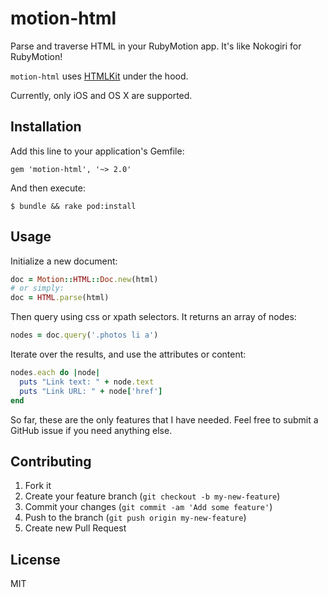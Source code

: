 # motion-html

Parse and traverse HTML in your RubyMotion app. It's like Nokogiri for RubyMotion!

`motion-html` uses [HTMLKit](https://github.com/iabudiab/HTMLKit) under the hood.

Currently, only iOS and OS X are supported.

## Installation

Add this line to your application's Gemfile:

    gem 'motion-html', '~> 2.0'

And then execute:

    $ bundle && rake pod:install

## Usage

Initialize a new document:
```ruby
doc = Motion::HTML::Doc.new(html)
# or simply:
doc = HTML.parse(html)
```

Then query using css or xpath selectors. It returns an array of nodes:
```ruby
nodes = doc.query('.photos li a')
```

Iterate over the results, and use the attributes or content:
```ruby
nodes.each do |node|
  puts "Link text: " + node.text
  puts "Link URL: " + node['href']
end
```

So far, these are the only features that I have needed. Feel free to submit a GitHub issue if you need anything else.

## Contributing

1. Fork it
2. Create your feature branch (`git checkout -b my-new-feature`)
3. Commit your changes (`git commit -am 'Add some feature'`)
4. Push to the branch (`git push origin my-new-feature`)
5. Create new Pull Request

## License
MIT
